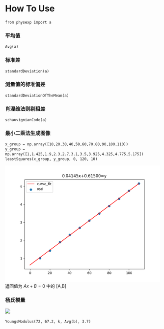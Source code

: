 # How To Use
```
from physexp import a
```
### 平均值
```
Avg(a)
```
### 标准差
```
standardDeviation(a)
```
### 测量值的标准偏差
```
standardDeviationOfTheMean(a)
```
### 肖涅维法则剔粗差
```
schauvignianCode(a)
```
### 最小二乘法生成图像
```
x_group = np.array([10,20,30,40,50,60,70,80,90,100,110])
y_group = np.array([1,1.425,1.9,2.3,2.7,3.1,3.5,3.925,4.325,4.775,5.175])
leastSquares(x_group, y_group, 0, 120, 10)
```
![leastSquares.png](leastSquares.png)
返回值为 $Ax + B = 0$ 中的 [A,B]
### 杨氏模量

![](https://latex.codecogs.com/svg.latex?E=\frac{8%20L%20H}{\pi%20k%20d^{2}%20D}\ )

```
YoungsModulus(72, 67.2, k, Avg(b), 3.7)
```